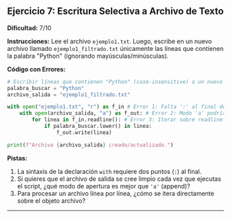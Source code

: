 ## Ejercicio 7: Escritura Selectiva a Archivo de Texto

**Dificultad:** 7/10

**Instrucciones:** Lee el archivo `ejemplo1.txt`. Luego, escribe en un nuevo archivo llamado `ejemplo1_filtrado.txt` únicamente las líneas que contienen la palabra "Python" (ignorando mayúsculas/minúsculas).

**Código con Errores:**

```python
# Escribir líneas que contienen "Python" (case-insensitive) a un nuevo archivo
palabra_buscar = "Python"
archivo_salida = "ejemplo1_filtrado.txt"

with open("ejemplo1.txt", "r") as f_in # Error 1: Falta ':' al final del 'with'
    with open(archivo_salida, "a") as f_out: # Error 2: Modo 'a' podría no ser ideal si se ejecuta varias veces
        for linea in f_in.readline(): # Error 3: Iterar sobre readline() lee solo la primera línea caracter por caracter
            if palabra_buscar.lower() in linea:
                f_out.write(linea)

print(f"Archivo {archivo_salida} creado/actualizado.")
```

**Pistas:**

1.  La sintaxis de la declaración `with` requiere dos puntos (`:`) al final.
2.  Si quieres que el archivo de salida se cree limpio cada vez que ejecutas el script, ¿qué modo de apertura es mejor que `'a'` (append)?
3.  Para procesar un archivo línea por línea, ¿cómo se itera directamente sobre el objeto archivo?

---

